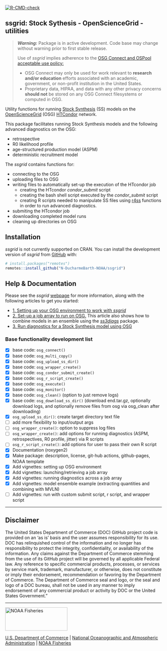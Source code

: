 
<!-- README.md is generated from README.Rmd. Please edit that file -->
<!-- badges: start -->

[![R-CMD-check](https://github.com/N-DucharmeBarth-NOAA/ssgrid/workflows/R-CMD-check/badge.svg)](https://github.com/N-DucharmeBarth-NOAA/ssgrid/actions/workflows/R-CMD-check.yaml)
<!-- badges: end -->

<!-- <br> -->

## ssgrid: Stock Sythesis - OpenScienceGrid - utilities

> ***Warning:*** Package is in active development. Code base may change
> without warning prior to first stable release.
>
> Use of *ssgrid* implies adherence to the [OSG Connect and OSPool
> acceptable use
> policy:](https://portal.osg-htc.org/documentation/overview/references/policy/)
>
> - OSG Connect may only be used for work relevant to **research and/or
>   education** efforts associated with an academic, government, or
>   non-profit institution in the United States.
> - Proprietary data, HIPAA, and data with any other privacy concerns
>   **should not** be stored on any OSG Connect filesystems or computed
>   in OSG.

Utility functions for running [Stock
Synthesis](https://github.com/nmfs-stock-synthesis/stock-synthesis) (SS)
models on the [OpenScienceGrid](https://osg-htc.org/) (OSG)
[HTCondor](https://htcondor.org/) network.

This package facilitates running Stock Synthesis models and the
following advanced diagnostics on the OSG:

- retrospective
- R0 likelihood profile
- age-structured production model (ASPM)
- deterministic recruitment model

The *ssgrid* contains functions for:

- connecting to the OSG
- uploading files to OSG
- writing files to automatically set-up the execution of the HTcondor
  job
  - creating the HTcondor *condor_submit* script
  - creating the bash shell script executed by the *condor_submit*
    script
  - creating R scripts needed to manipulate SS files using
    [r4ss](https://github.com/r4ss/r4ss) functions in order to run
    advanced diagnostics.
- submiting the HTcondor job
- downloading completed model runs
- cleaning up directories on OSG

## Installation

*ssgrid* is not currently supported on CRAN. You can install the
development version of *ssgrid* from
[GitHub](https://github.com/N-DucharmeBarth-NOAA/ssgrid) with:

``` r
# install.packages("remotes")
remotes::install_github("N-DucharmeBarth-NOAA/ssgrid")
```

## Help & Documentation

Please see the *ssgrid*
[webpage](https://n-ducharmebarth-noaa.github.io/ssgrid/) for more
information, along with the following articles to get you started:

- [1. Setting up your OSG environment to work with
  *ssgrid*](https://n-ducharmebarth-noaa.github.io/ssgrid/articles/a_setup_osg.html)
- [2. Set-up a job array to run on
  OSG.](https://n-ducharmebarth-noaa.github.io/ssgrid/articles/b_model_ensemble.html)
  This article also shows how to combine models in an ensemble using the
  [*ss3diags*](https://github.com/PIFSCstockassessments/ss3diags)
  package.
- [3. Run diagnostics for a Stock Synthesis model using
  OSG](https://n-ducharmebarth-noaa.github.io/ssgrid/articles/c_run_diags.html)

### Base functionality development list

- [x] base code: `osg_connect()`
- [x] base code: `osg_multi_copy()`
- [x] base code: `osg_upload_ss_dir()`
- [x] base code: `osg_wrapper_create()`
- [x] base code: `osg_condor_submit_create()`
- [x] base code: `osg_r_script_create()`
- [x] base code: `osg_execute()`
- [x] base code: `osg_monitor()`
- [x] base code: `osg_clean()` (option to just remove logs)
- [x] base code: `osg_download_ss_dir()` (download end.tar.gz,
  optionally download logs, and optionally remove files from osg via
  osg_clean after downloading)
- [x] `osg_upload_ss_dir()`: create target directory text file
- [ ] add more flexibility to input/output args
- [ ] `osg_wrapper_create()`: option to suppress log files
- [ ] `osg_wrapper_create()`: add options for running diagnostics (ASPM,
  retrospectives, R0 profile, jitter) via R scripts
- [ ] `osg_r_script_create()`: add options for user to pass their own R
  script
- [x] Documentation (roxygen2)
- [x] Make package: description, license, git-hub actions, github-pages,
  NOAA template
- [x] Add vignettes: setting up OSG environment
- [x] Add vignettes: launching/retrieving a job array
- [x] Add vignettes: running diagnostics across a job array
- [x] Add vignettes: model ensemble example (extracting quantities and
  combining with MVLN)
- [ ] Add vignettes: run with custom submit script, r script, and
  wrapper script

<!-- Do not edit below. This adds the Disclaimer and NMFS footer. -->

------------------------------------------------------------------------

## Disclaimer

The United States Department of Commerce (DOC) GitHub project code is
provided on an ‘as is’ basis and the user assumes responsibility for its
use. DOC has relinquished control of the information and no longer has
responsibility to protect the integrity, confidentiality, or
availability of the information. Any claims against the Department of
Commerce stemming from the use of its GitHub project will be governed by
all applicable Federal law. Any reference to specific commercial
products, processes, or services by service mark, trademark,
manufacturer, or otherwise, does not constitute or imply their
endorsement, recommendation or favoring by the Department of Commerce.
The Department of Commerce seal and logo, or the seal and logo of a DOC
bureau, shall not be used in any manner to imply endorsement of any
commercial product or activity by DOC or the United States Government.”

------------------------------------------------------------------------

<img src="https://raw.githubusercontent.com/nmfs-general-modeling-tools/nmfspalette/main/man/figures/noaa-fisheries-rgb-2line-horizontal-small.png" width="200" style="height: 75px !important;"  alt="NOAA Fisheries">

[U.S. Department of Commerce](https://www.commerce.gov/) \| [National
Oceanographic and Atmospheric Administration](https://www.noaa.gov) \|
[NOAA Fisheries](https://www.fisheries.noaa.gov/)
